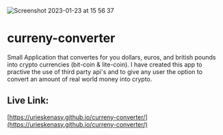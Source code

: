 ![Screenshot 2023-01-23 at 15 56 37](https://user-images.githubusercontent.com/93989404/214072328-9e2382ee-662d-4944-924f-a1ad2da21450.png)

# curreny-converter

Small Application that convertes for you dollars, euros, and british pounds into crypto currencies (bit-coin & lite-coin). I have created this app to practive the use of third party api's and to give any user the option to convert an amount of real world money into crypto. 

## Live Link:
[https://urieskenasy.github.io/curreny-converter/](https://urieskenasy.github.io/curreny-converter/)
